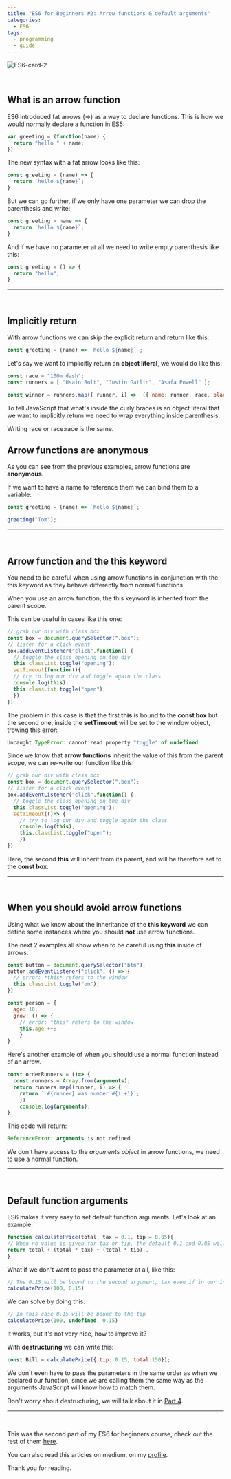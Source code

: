 ```yaml
---
title: "ES6 for Beginners #2: Arrow functions & default arguments"
categories:
  - ES6
tags:
  - programming
  - guide
---
```



![ES6-card-2](https://albertomontalesi.github.io/assets/images/ES6/ES6-card-2.jpg)

&nbsp;
## What is an arrow function

ES6 introduced fat arrows (=>) as a way to declare functions.
This is how we would normally declare a function in ES5:

``` javascript
var greeting = (function(name) {
  return "hello " + name;
})
```

The new syntax with a fat arrow looks like this:

``` javascript
const greeting = (name) => {
  return `hello ${name}`;
}

```

But we can go further, if we only have one parameter we can drop the parenthesis and write:

``` javascript
const greeting = name => {
  return `hello ${name}`;
}
```

And if we have no parameter at all we need to write empty parenthesis like this:

``` javascript
const greeting = () => {
  return "hello";
}
```
---
&nbsp;
## Implicitly return

With arrow functions we can skip the explicit return and return like this:

``` javascript
const greeting = (name) => `hello ${name}` ;
```

Let's say we want to implicitly return an **object literal**, we would do like this:

``` javascript
const race = "100m dash";
const runners = [ "Usain Bolt", "Justin Gatlin", "Asafa Powell" ];

const winner = runners.map(( runner, i) =>  ({ name: runner, race, place: i +1})));

```

To tell JavaScript that what's inside the curly braces is an object literal that we want to implicitly return we need to wrap everything inside parenthesis.

Writing race or race:race is the same.

## Arrow functions are anonymous

As you can see from the previous examples, arrow functions are **anonymous**.

If we want to have a name to reference them we can bind them to a variable:

``` javascript
const greeting = (name) => `hello ${name}`;

greeting("Tom");
```
---
&nbsp;
## Arrow function and the **this** keyword

You need to be careful when using arrow functions in conjunction with the this keyword as they behave differently from normal functions.

When you use an arrow function, the this keyword is inherited from the parent scope.

This can be useful in cases like this one:

``` javascript 
// grab our div with class box
const box = document.querySelector(".box");
// listen for a click event 
box.addEventListener("click",function() {
  // toggle the class opening on the div
  this.classList.toggle("opening");
  setTimeout(function(){
  // try to log our div and toggle again the class
  console.log(this);
  this.classList.toggle("open");
  })
})
```


The problem in this case is that the first **this** is bound to the **const box** but the second one, inside the **setTimeout** will be set to the window object, trowing this error:

``` javascript
Uncaught TypeError: cannot read property "toggle" of undefined 
```
Since we know that **arrow functions** inherit the value of this from the parent scope, we can re-write our function like this:

``` javascript
// grab our div with class box
const box = document.querySelector(".box");
// listen for a click event 
box.addEventListener("click",function() {
  // toggle the class opening on the div
  this.classList.toggle("opening");
  setTimeout(()=> {
    // try to log our div and toggle again the class
    console.log(this);
    this.classList.toggle("open");
    })
})
```

Here, the second **this** will inherit from its parent, and will be therefore set to the **const box**.

---
&nbsp;
## When you should avoid arrow functions

Using what we know about the inheritance of the **this keyword** we can define some instances where you should **not** use arrow functions.

The next 2 examples all show when to be careful using **this** inside of arrows.

``` javascript
const button = document.querySelector("btn");
button.addEventListener("click", () => {
  // error: *this* refers to the window 
  this.classList.toggle("on");
})
```

``` javascript
const person = {
  age: 10;
  grow: () => {
    // error: *this* refers to the window
    this.age ++;
    }
}
```

Here's another example of when you should use a normal function instead of an arrow.

``` javascript
const orderRunners = ()=> {
  const runners = Array.from(arguments);
  return runners.map((runner, i) => {
    return ` #{runner} was number #{i +1}`;
    })
    console.log(arguments);
}
```

This code will return:

``` javascript
ReferenceError: arguments is not defined
```

We don't have access to the *arguments object* in arrow functions, we need to use a normal function.

---
&nbsp;
## Default function arguments

ES6 makes it very easy to set default function arguments. Let's look at an example:

``` javascript
function calculatePrice(total, tax = 0.1, tip = 0.05){
// When no value is given for tax or tip, the default 0.1 and 0.05 will be used 
return total + (total * tax) + (total * tip);,
}
```

What if we don't want to pass the parameter at all, like this:

``` javascript
// The 0.15 will be bound to the second argument, tax even if in our intention it was to set 0.15 as the tip
calculatePrice(100, 0.15)
```

We can solve by doing this:

``` javascript
// In this case 0.15 will be bound to the tip
calculatePrice(100, undefined, 0.15)
```

It works, but it's not very nice, how to improve it?

With **destructuring** we can write this:

``` javascript
const Bill = calculatePrice({ tip: 0.15, total:150});
```

We don't even have to pass the parameters in the same order as when we declared our function, since we are calling them the same way as the arguments JavaScript will know how to match them.

Don't worry about destructuring, we will talk about it in [Part 4](https://albertomontalesi.github.io/es6/ES6-4-destructuring/).


---
&nbsp;

This was the second part of my ES6 for beginners course, check out the rest of them [here](https://albertomontalesi.github.io/courses/es6).

You can also read this articles on medium, on my [profile](https://medium.com/@labby92).

Thank you for reading.